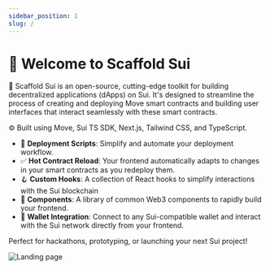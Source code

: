 ```yaml
---
sidebar_position: 1
slug: /
---
```


# 👋 Welcome to Scaffold Sui

🧪 Scaffold Sui is an open-source, cutting-edge toolkit for building decentralized applications (dApps) on Sui. It's designed to streamline the process of creating and deploying Move smart contracts and building user interfaces that interact seamlessly with these smart contracts.

⚙️ Built using Move, Sui TS SDK, Next.js, Tailwind CSS, and TypeScript.

* 🛫 **Deployment Scripts**: Simplify and automate your deployment workflow.
* ✅ **Hot Contract Reload**: Your frontend automatically adapts to changes in your smart contracts as you redeploy them.
* 🪝 **Custom Hooks**: A collection of React hooks to simplify interactions with the Sui blockchain
* 🧱 **Components**: A library of common Web3 components to rapidly build your frontend.
* 🔐 **Wallet Integration**: Connect to any Sui-compatible wallet and interact with the Sui network directly from your frontend.

Perfect for hackathons, prototyping, or launching your next Sui project!

![Landing page](/img/landing-page.png)